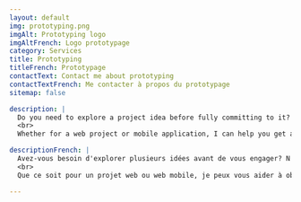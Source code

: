 ```yaml
---
layout: default
img: prototyping.png
imgAlt: Prototyping logo
imgAltFrench: Logo prototypage
category: Services
title: Prototyping
titleFrench: Prototypage
contactText: Contact me about prototyping
contactTextFrench: Me contacter à propos du prototypage
sitemap: false

description: |
  Do you need to explore a project idea before fully committing to it? Don't spend more time than necessary.
  <br>
  Whether for a web project or mobile application, I can help you get answers quickly.

descriptionFrench: |
  Avez-vous besoin d'explorer plusieurs idées avant de vous engager? N'y passez pas plus de temps que nécessaire.
  <br>
  Que ce soit pour un projet web ou web mobile, je peux vous aider à obtenir des réponses rapidement.

---
```

